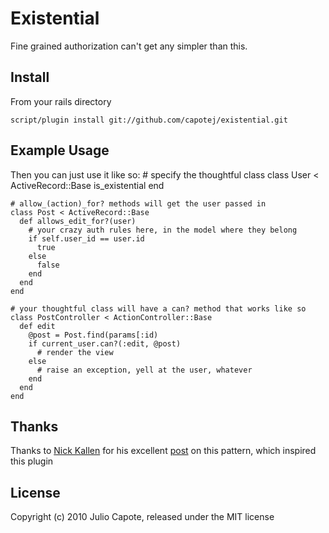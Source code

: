 # Existential
Fine grained authorization can't get any simpler than this.

## Install
From your rails directory

    script/plugin install git://github.com/capotej/existential.git

## Example Usage
Then you can just use it like so:
    # specify the thoughtful class
    class User < ActiveRecord::Base
      is_existential
    end

    # allow_(action)_for? methods will get the user passed in
    class Post < ActiveRecord::Base
      def allows_edit_for?(user)
        # your crazy auth rules here, in the model where they belong
        if self.user_id == user.id
          true
        else
          false
        end
      end
    end

    # your thoughtful class will have a can? method that works like so
    class PostController < ActionController::Base
      def edit
        @post = Post.find(params[:id)
       	if current_user.can?(:edit, @post)
          # render the view          
        else
          # raise an exception, yell at the user, whatever
        end
      end
    end    

## Thanks

Thanks to [Nick Kallen](twitter.com/nk) for his excellent [post](http://pivotallabs.com/users/nick/blog/articles/272-access-control-permissions-in-rails) on this pattern, which inspired this plugin


## License

Copyright (c) 2010 Julio Capote, released under the MIT license
